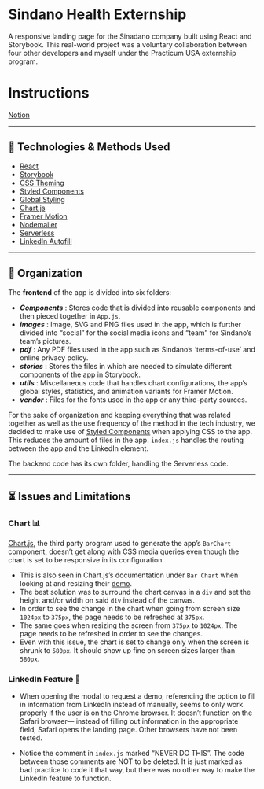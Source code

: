 # Sindano Health Externship
A responsive landing page for the Sinadano company built using React and Storybook. This real-world project was a voluntary collaboration between four other developers and myself under the Practicum USA externship program.

# Instructions
[Notion](https://www.notion.so/Sindano-394de17457e94490b41ab4a1ff099e06)

<hr>

## 🤖 Technologies & Methods Used

* [React](https://reactjs.org/docs/getting-started.html#versioned-documentation)
* [Storybook](https://storybook.js.org/docs/react/get-started/introduction)
* [CSS Theming](https://dev.to/aromanarguello/how-to-use-themes-in-styled-components-49h)
* [Styled Components](https://styled-components.com/docs/basics#getting-started)
* [Global Styling](https://dilshankelsen.com/create-global-styles-with-styled-components/)
* [Chart.js](https://www.chartjs.org/docs/latest/)
* [Framer Motion](https://www.framer.com/docs/introduction/)
* [Nodemailer](https://www.youtube.com/watch?v=30VeUWxZjS8&t=518s)
* [Serverless](https://www.serverless.com/plugins/serverless-dotenv-plugin)
* [LinkedIn Autofill](https://docs.oracle.com/en/cloud/saas/marketing/eloqua-user/Help/Apps/LinkedInAutoFill/Tasks/AddAutoFillWithLinkedInButtonLandingPage.htm)

<hr>

## 📁 Organization

The **frontend** of the app is divided into six folders:

* **_Components_** : Stores code that is divided into reusable components and then pieced together in `App.js`.
* **_images_** : Image, SVG and PNG files used in the app, which is further divided into “social” for the social media icons and “team” for Sindano’s team’s pictures.
* **_pdf_** : Any PDF files used in the app such as Sindano’s ‘terms-of-use’ and online privacy policy.
* **_stories_** : Stores the files in which are needed to simulate different components of the app in Storybook.
* **_utils_** : Miscellaneous code that handles chart configurations, the app’s global styles, statistics, and animation variants for Framer Motion.
* **_vendor_** : Files for the fonts used in the app or any third-party sources.

For the sake of organization and keeping everything that was related together as well as the use frequency of the method in the tech industry, we decided to make use of [Styled Components](https://styled-components.com/) when applying CSS to the app. This reduces the amount of files in the app.
`index.js` handles the routing between the app and the LinkedIn element.

The backend code has its own folder, handling the Serverless code.


<hr>

## ⏳ Issues and Limitations

### Chart 📊
[Chart.js](https://www.chartjs.org/), the third party program used to generate the app’s `BarChart` component, doesn’t get along with CSS media queries even though the chart is set to be responsive in its configuration. 
* This is also seen in Chart.js’s documentation under `Bar Chart` when looking at and resizing their [demo](https://www.chartjs.org/docs/latest/charts/bar.html#horizontal-bar-chart).
* The best solution was to surround the chart canvas in a `div` and set the height and/or width on said `div` instead of the canvas.
* In order to see the change in the chart when going from screen size `1024px` to `375px`, the page needs to be refreshed at `375px`.
* The same goes when resizing the screen from `375px` to `1024px`. The page needs to be refreshed in order to see the changes.
* Even with this issue, the chart is set to change only when the screen is shrunk to `580px`. It should show up fine on screen sizes larger than `580px`.


### LinkedIn Feature 👤
* When opening the modal to request a demo, referencing the option to fill in information from LinkedIn instead of manually, seems to only work properly if the user is on the Chrome browser. It doesn’t function on the Safari browser— instead of filling out information in the appropriate field, Safari opens the landing page. Other browsers have not been tested.

* Notice the comment in `index.js` marked “NEVER DO THIS”. The code between those comments are NOT to be deleted. It is just marked as bad practice to code it that way, but there was no other way to make the LinkedIn feature to function.
